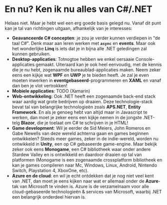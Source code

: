 # En nu? Ken ik nu alles van C#/.NET

Helaas niet. Maar je hebt wel een erg goede basis gelegd nu. Vanaf dit punt kan je tal van richtingen uitgaan, afhankelijk van je interesses:
* **Geavanceerde C# concepten**: je zou je verder kunnen verdiepen in "de taal C#". Denk maar aan leren werken met **``async``** en **events**. Maar ook het wonderlijke **Linq** is iets dat je in bijna alle .NET geledingen zal kunnen gebruiken.
* **Desktop-applicaties**: Totnogtoe hebben we enkel oersaaie Console-applicaties gemaakt. Uiteraard kan je ook heel eenvoudig, met de kennis die je nu hebt, zogenaamde bureaublad-applicaties maken.  Neem zeker eens een kijkje wat **WPF** en **UWP** je te bieden heeft. Je zal je even moeten inwerken in **eventgebaseerd**-programmeren en  **XAML** en vanaf dan ben je vlot vertrokken!
* **Mobiele applicaties**: TODO (Xamarin)
* **Web-ontwikkeling**: Ook .NET heeft een zogenaamde back-end stack waar aardig wat grote bedrijven op draaien. Deze technologie-stack bevat tal van belangrijke technologieën zoals **APS.NET**, **Entity Framework**. En als je genoeg hebt van altijd maar in Javascript te werken, dan moet je zeker eens een kijkje nemen in de jongste .NET-telg **Blazor**, die je toelaat om C# te schrijven in je HTML!
* **Game development**: Wil je eerder de Sid Meiers, John Romeros en Gabe Newells van deze wereld achterna gaan en games beginnen ontwikkelen? Steeds meer games, zeker in de indie-wereld, worden nu ontwikkeld in **Unity**, een op C# gebaseerde game-engine. Maar bekijk zeker ook eens **Monogame**, een C# bibliotheek waar onder andere Stardew Valley en is ontwikkeld en daardoor draaien op tal van platformen (Monogame is een zogenaamde crossplatform bibliotheek en kan je games compileren naar Mc, Windows, Linux, Android, Nintendo Switch, Playstation 4, XboxOne, etc).
* **Azure en de cloud**: en wil je echt ontdekken dat je nog niet veel kent van .NET, dan moet je eens kijken naar wat er allemaal onder de **Azure**-tak van Microsoft te vinden is. Azure is de verzamelnaam voor alle cloud-gebaseerde technologieën & services van Microsoft, waarbij .NET een belangrijk onderdeel hiervan is. 
